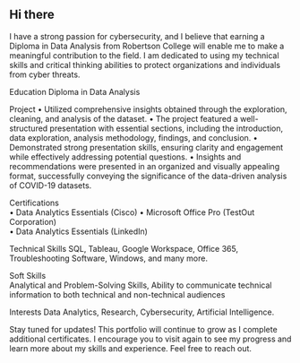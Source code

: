 ## Hi there 

I have a strong passion for cybersecurity, and I believe that earning a Diploma in Data Analysis from Robertson College will enable me to make a meaningful contribution to the field. I am dedicated to using my technical skills and critical thinking abilities to protect     organizations and individuals from cyber threats.

Education
        Diploma in Data Analysis

Project
        • Utilized comprehensive insights obtained through the exploration, cleaning, and analysis of the dataset. 
        • The project featured a well-structured presentation with essential sections, including the introduction, data exploration, analysis methodology, findings, and conclusion. 
        • Demonstrated strong presentation skills, ensuring clarity and engagement while effectively addressing potential questions. 
        • Insights and recommendations were presented in an organized and visually appealing format, successfully conveying the significance of the data-driven analysis of COVID-19 datasets.

Certifications        
        • Data Analytics Essentials (Cisco) 
        • Microsoft Office Pro (TestOut Corporation)        
        • Data Analytics Essentials (LinkedIn) 

Technical Skills
        SQL, Tableau, Google Workspace, Office 365, Troubleshooting Software, Windows, and many more.
    
Soft Skills        
        Analytical and Problem-Solving Skills, Ability to communicate technical information to both technical and non-technical audiences

Interests
        Data Analytics, Research, Cybersecurity, Artificial Intelligence.

Stay tuned for updates!
This portfolio will continue to grow as I complete additional certificates. I encourage you to visit again to see my progress and learn more about my skills and experience. Feel free to reach out.
